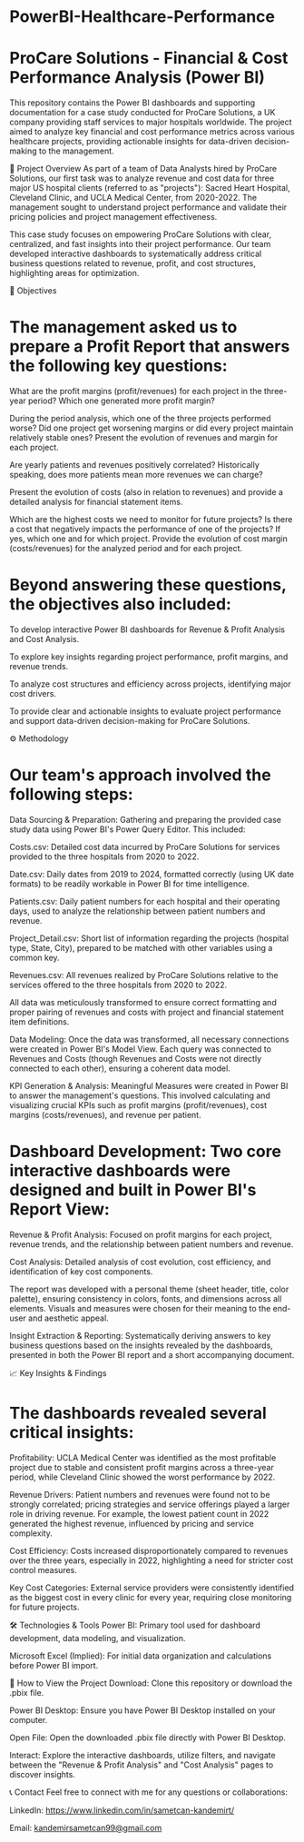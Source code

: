 # PowerBI-Healthcare-Performance

# ProCare Solutions - Financial & Cost Performance Analysis (Power BI)
This repository contains the Power BI dashboards and supporting documentation for a case study conducted for ProCare Solutions, a UK company providing staff services to major hospitals worldwide. The project aimed to analyze key financial and cost performance metrics across various healthcare projects, providing actionable insights for data-driven decision-making to the management.

📝 Project Overview
As part of a team of Data Analysts hired by ProCare Solutions, our first task was to analyze revenue and cost data for three major US hospital clients (referred to as "projects"): Sacred Heart Hospital, Cleveland Clinic, and UCLA Medical Center, from 2020-2022. The management sought to understand project performance and validate their pricing policies and project management effectiveness.

This case study focuses on empowering ProCare Solutions with clear, centralized, and fast insights into their project performance. Our team developed interactive dashboards to systematically address critical business questions related to revenue, profit, and cost structures, highlighting areas for optimization.

🎯 Objectives
# The management asked us to prepare a Profit Report that answers the following key questions:

What are the profit margins (profit/revenues) for each project in the three-year period? Which one generated more profit margin?

During the period analysis, which one of the three projects performed worse? Did one project get worsening margins or did every project maintain relatively stable ones? Present the evolution of revenues and margin for each project.

Are yearly patients and revenues positively correlated? Historically speaking, does more patients mean more revenues we can charge?

Present the evolution of costs (also in relation to revenues) and provide a detailed analysis for financial statement items.

Which are the highest costs we need to monitor for future projects? Is there a cost that negatively impacts the performance of one of the projects? If yes, which one and for which project. Provide the evolution of cost margin (costs/revenues) for the analyzed period and for each project.

# Beyond answering these questions, the objectives also included:

To develop interactive Power BI dashboards for Revenue & Profit Analysis and Cost Analysis.

To explore key insights regarding project performance, profit margins, and revenue trends.

To analyze cost structures and efficiency across projects, identifying major cost drivers.

To provide clear and actionable insights to evaluate project performance and support data-driven decision-making for ProCare Solutions.

⚙️ Methodology
# Our team's approach involved the following steps:

Data Sourcing & Preparation: Gathering and preparing the provided case study data using Power BI's Power Query Editor. This included:

Costs.csv: Detailed cost data incurred by ProCare Solutions for services provided to the three hospitals from 2020 to 2022.

Date.csv: Daily dates from 2019 to 2024, formatted correctly (using UK date formats) to be readily workable in Power BI for time intelligence.

Patients.csv: Daily patient numbers for each hospital and their operating days, used to analyze the relationship between patient numbers and revenue.

Project_Detail.csv: Short list of information regarding the projects (hospital type, State, City), prepared to be matched with other variables using a common key.

Revenues.csv: All revenues realized by ProCare Solutions relative to the services offered to the three hospitals from 2020 to 2022.

All data was meticulously transformed to ensure correct formatting and proper pairing of revenues and costs with project and financial statement item definitions.

Data Modeling: Once the data was transformed, all necessary connections were created in Power BI's Model View. Each query was connected to Revenues and Costs (though Revenues and Costs were not directly connected to each other), ensuring a coherent data model.

KPI Generation & Analysis: Meaningful Measures were created in Power BI to answer the management's questions. This involved calculating and visualizing crucial KPIs such as profit margins (profit/revenues), cost margins (costs/revenues), and revenue per patient.

# Dashboard Development: Two core interactive dashboards were designed and built in Power BI's Report View:

Revenue & Profit Analysis: Focused on profit margins for each project, revenue trends, and the relationship between patient numbers and revenue.

Cost Analysis: Detailed analysis of cost evolution, cost efficiency, and identification of key cost components.

The report was developed with a personal theme (sheet header, title, color palette), ensuring consistency in colors, fonts, and dimensions across all elements. Visuals and measures were chosen for their meaning to the end-user and aesthetic appeal.

Insight Extraction & Reporting: Systematically deriving answers to key business questions based on the insights revealed by the dashboards, presented in both the Power BI report and a short accompanying document.

📈 Key Insights & Findings
# The dashboards revealed several critical insights:

Profitability: UCLA Medical Center was identified as the most profitable project due to stable and consistent profit margins across a three-year period, while Cleveland Clinic showed the worst performance by 2022.

Revenue Drivers: Patient numbers and revenues were found not to be strongly correlated; pricing strategies and service offerings played a larger role in driving revenue. For example, the lowest patient count in 2022 generated the highest revenue, influenced by pricing and service complexity.

Cost Efficiency: Costs increased disproportionately compared to revenues over the three years, especially in 2022, highlighting a need for stricter cost control measures.

Key Cost Categories: External service providers were consistently identified as the biggest cost in every clinic for every year, requiring close monitoring for future projects.

🛠️ Technologies & Tools
Power BI: Primary tool used for dashboard development, data modeling, and visualization.

Microsoft Excel (Implied): For initial data organization and calculations before Power BI import.

🏃 How to View the Project
Download: Clone this repository or download the .pbix file.

Power BI Desktop: Ensure you have Power BI Desktop installed on your computer.

Open File: Open the downloaded .pbix file directly with Power BI Desktop.

Interact: Explore the interactive dashboards, utilize filters, and navigate between the "Revenue & Profit Analysis" and "Cost Analysis" pages to discover insights.

📞 Contact
Feel free to connect with me for any questions or collaborations:

LinkedIn: https://www.linkedin.com/in/sametcan-kandemirt/

Email: kandemirsametcan99@gmail.com

